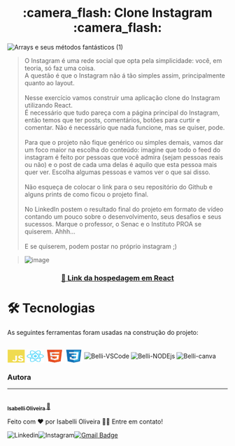 <h1 align=center >	:camera_flash: Clone Instagram 	:camera_flash: </h1>

![Arrays e seus métodos fantásticos (1)](https://user-images.githubusercontent.com/104120168/202301964-e9b499e5-b3aa-41fd-9173-487caef86e51.jpg)

> <p>O Instagram é uma rede social que opta pela simplicidade: você, em teoria, só faz uma coisa. <br>A questão é que o Instagram não á tão simples assim, principalmente quanto ao layout. <br><br>Nesse exercício vamos construir uma aplicação clone do Instagram utilizando React.<br>É necessário que tudo pareça com a página principal do Instagram, então temos que ter posts, comentários, botões para curtir e comentar. Não é necessário que nada funcione, mas se quiser, pode.<br><br>Para que o projeto não fique genérico ou simples demais, vamos dar um foco maior na escolha do conteúdo: imagine que todo o feed do instagram é feito por pessoas que você admira (sejam pessoas reais ou não) e o post de cada uma delas é aquilo que esta pessoa mais quer ver. Escolha algumas pessoas e vamos ver o que sai disso. <br><br>Não esqueça de colocar o link para o seu repositório do Github e alguns prints de como ficou o projeto final.<br><br>No LinkedIn postem o resultado final do projeto em formato de vídeo contando um pouco sobre o desenvolvimento, seus desafios e seus sucessos. Marque o professor, o Senac e o Instituto PROA se quiserem. Ahhh...<br><br>E se quiserem, podem postar no próprio instagram ;) </p>

> ![image](https://user-images.githubusercontent.com/104120168/202893509-218cc0fe-d6ce-4ea4-af44-da526dfb52a4.png)

<h3 align="center">
    <a href="http://192.168.56.1:3000/">🔗 Link da hospedagem em React</a>
</h3>

<h1>🛠 Tecnologias</h1>

As seguintes ferramentas foram usadas na construção do projeto:

 <div style="display: inline_block"><br>
  <img align="center" alt="Belli-js" height="30" width="40" src="https://raw.githubusercontent.com/devicons/devicon/master/icons/javascript/javascript-plain.svg">
  <img align="center" alt="Belli-react" height="30" width="40" src="https://raw.githubusercontent.com/devicons/devicon/master/icons/react/react-original.svg">
  <img align="center" alt="Belli-HTML" height="30" width="40" src="https://raw.githubusercontent.com/devicons/devicon/master/icons/html5/html5-original.svg">
  <img align="center" alt="Belli-CSS" height="30" width="40" src="https://raw.githubusercontent.com/devicons/devicon/master/icons/css3/css3-original.svg">
  <img align="center" alt="Belli-VSCode" height="30" src="https://upload.wikimedia.org/wikipedia/commons/thumb/2/2d/Visual_Studio_Code_1.18_icon.svg/2056px-Visual_Studio_Code_1.18_icon.svg.png"/>
  <img align="center" alt="Belli-NODEjs" height="40" width="40"  src="https://cdn.iconscout.com/icon/free/png-256/node-js-1174925.png"> 
  <img align="center" alt="Belli-canva" height="40" width="40"  src="https://upload.wikimedia.org/wikipedia/commons/thumb/0/08/Canva_icon_2021.svg/2048px-Canva_icon_2021.svg.png"> 
</div>

### Autora
---

<a href="https://blog.rocketseat.com.br/author/thiago/">
 <img style="border-radius: 50%;" src="https://github.com/IsabelliOliveira.png" width="100px;" alt=""/>
 <br />
 <sub><b>Isabelli Oliveira </b></sub></a> <a href="https://blog.rocketseat.com.br/author/thiago//" title="Rocketseat">🚀</a>


Feito com ❤️ por Isabelli Oliveira 👋🏽 Entre em contato!

  <a  href="https://www.linkedin.com/in/isabelli-oliveira-/"><img align="left" alt="Linkedin" title="Youtube" src="https://img.shields.io/badge/linkedin-%230077B5.svg?style=for-the-badge&logo=linkedin&logoColor=white"/></a>
 <a  href="https://www.instagram.com/isabellioliveira29/"><img align="left" alt="Instagram" title="Instagram" src="https://img.shields.io/badge/instagram-%23E4405F.svg?style=for-the-badge&logo=Instagram&logoColor=white"/></a> 
[![Gmail Badge](https://img.shields.io/badge/-isabelli.camargo29@gmail.com-c14438?style=flat-square&logo=Gmail&logoColor=white&link=mailto:isabelli.camargo29@o@gmail.com)](mailto:isabelli.camargo29@@gmail.com)





